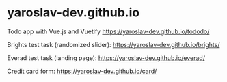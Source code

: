 # yaroslav-dev.github.io

Todo app with Vue.js and Vuetify
https://yaroslav-dev.github.io/tododo/

Brights test task (randomized slider):
https://yaroslav-dev.github.io/brights/

Everad test task (landing page):
https://yaroslav-dev.github.io/everad/

Credit card form:
https://yaroslav-dev.github.io/card/
